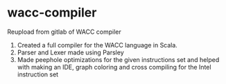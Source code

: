 # wacc-compiler
Reupload from gitlab of WACC compiler
1. Created a full compiler for the WACC language in Scala.
2. Parser and Lexer made using Parsley
3. Made peephole optimizations for the given instructions set and helped with making an IDE, graph coloring and cross compiling for the Intel instruction set
